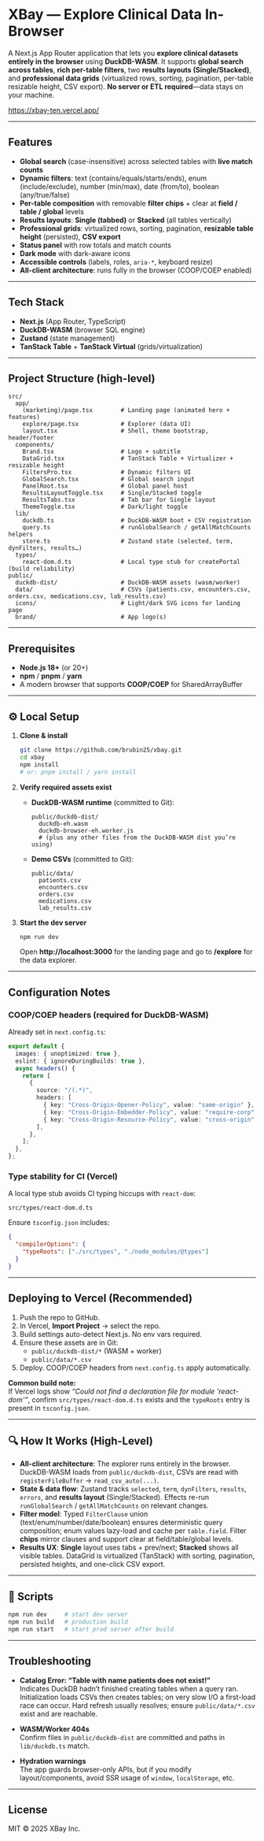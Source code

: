 # XBay — Explore Clinical Data In-Browser

A Next.js App Router application that lets you **explore clinical datasets entirely in the browser** using **DuckDB-WASM**. It supports **global search across tables**, **rich per-table filters**, two **results layouts (Single/Stacked)**, and **professional data grids** (virtualized rows, sorting, pagination, per-table resizable height, CSV export). **No server or ETL required**—data stays on your machine.

https://xbay-ten.vercel.app/

---

## Features

- **Global search** (case-insensitive) across selected tables with **live match counts**
- **Dynamic filters**: text (contains/equals/starts/ends), enum (include/exclude), number (min/max), date (from/to), boolean (any/true/false)
- **Per-table composition** with removable **filter chips** + clear at **field / table / global** levels
- **Results layouts**: **Single (tabbed)** or **Stacked** (all tables vertically)
- **Professional grids**: virtualized rows, sorting, pagination, **resizable table height** (persisted), **CSV export**
- **Status panel** with row totals and match counts
- **Dark mode** with dark-aware icons
- **Accessible controls** (labels, roles, `aria-*`, keyboard resize)
- **All-client architecture**: runs fully in the browser (COOP/COEP enabled)

---

## Tech Stack

- **Next.js** (App Router, TypeScript)
- **DuckDB-WASM** (browser SQL engine)
- **Zustand** (state management)
- **TanStack Table** + **TanStack Virtual** (grids/virtualization)

---

## Project Structure (high-level)

```
src/
  app/
    (marketing)/page.tsx        # Landing page (animated hero + features)
    explore/page.tsx            # Explorer (data UI)
    layout.tsx                  # Shell, theme bootstrap, header/footer
  components/
    Brand.tsx                   # Logo + subtitle
    DataGrid.tsx                # TanStack Table + Virtualizer + resizable height
    FiltersPro.tsx              # Dynamic filters UI
    GlobalSearch.tsx            # Global search input
    PanelRoot.tsx               # Global panel host
    ResultsLayoutToggle.tsx     # Single/Stacked toggle
    ResultsTabs.tsx             # Tab bar for Single layout
    ThemeToggle.tsx             # Dark/light toggle
  lib/
    duckdb.ts                   # DuckDB-WASM boot + CSV registration
    query.ts                    # runGlobalSearch / getAllMatchCounts helpers
    store.ts                    # Zustand state (selected, term, dynFilters, results…)
  types/
    react-dom.d.ts              # Local type stub for createPortal (build reliability)
public/
  duckdb-dist/                  # DuckDB-WASM assets (wasm/worker)
  data/                         # CSVs (patients.csv, encounters.csv, orders.csv, medications.csv, lab_results.csv)
  icons/                        # Light/dark SVG icons for landing page
  brand/                        # App logo(s)
```

---

## Prerequisites

- **Node.js 18+** (or 20+)
- **npm** / **pnpm** / **yarn**
- A modern browser that supports **COOP/COEP** for SharedArrayBuffer

---

## ⚙️ Local Setup

1. **Clone & install**
   ```bash
   git clone https://github.com/brubin25/xbay.git
   cd xbay
   npm install
   # or: pnpm install / yarn install
   ```

2. **Verify required assets exist**

   - **DuckDB-WASM runtime** (committed to Git):
     ```
     public/duckdb-dist/
       duckdb-eh.wasm
       duckdb-browser-eh.worker.js
       # (plus any other files from the DuckDB-WASM dist you’re using)
     ```

   - **Demo CSVs** (committed to Git):
     ```
     public/data/
       patients.csv
       encounters.csv
       orders.csv
       medications.csv
       lab_results.csv
     ```

3. **Start the dev server**
   ```bash
   npm run dev
   ```
   Open **http://localhost:3000** for the landing page and go to **/explore** for the data explorer.

---

## Configuration Notes

### COOP/COEP headers (required for DuckDB-WASM)
Already set in `next.config.ts`:
```ts
export default {
  images: { unoptimized: true },
  eslint: { ignoreDuringBuilds: true },
  async headers() {
    return [
      {
        source: "/(.*)",
        headers: [
          { key: "Cross-Origin-Opener-Policy", value: "same-origin" },
          { key: "Cross-Origin-Embedder-Policy", value: "require-corp" },
          { key: "Cross-Origin-Resource-Policy", value: "cross-origin" },
        ],
      },
    ];
  },
};
```

### Type stability for CI (Vercel)
A local type stub avoids CI typing hiccups with `react-dom`:
```
src/types/react-dom.d.ts
```
Ensure `tsconfig.json` includes:
```json
{
  "compilerOptions": {
    "typeRoots": ["./src/types", "./node_modules/@types"]
  }
}
```

---

## Deploying to Vercel (Recommended)

1. Push the repo to GitHub.
2. In Vercel, **Import Project** → select the repo.
3. Build settings auto-detect Next.js. No env vars required.
4. Ensure these assets are in Git:
   - `public/duckdb-dist/*` (WASM + worker)
   - `public/data/*.csv`
5. Deploy. COOP/COEP headers from `next.config.ts` apply automatically.

**Common build note:**  
If Vercel logs show _“Could not find a declaration file for module 'react-dom'”_, confirm `src/types/react-dom.d.ts` exists and the `typeRoots` entry is present in `tsconfig.json`.

---

## 🔍 How It Works (High-Level)

- **All-client architecture**: The explorer runs entirely in the browser. DuckDB-WASM loads from `public/duckdb-dist`, CSVs are read with `registerFileBuffer` → `read_csv_auto(...)`.
- **State & data flow**: Zustand tracks `selected`, `term`, `dynFilters`, `results`, `errors`, and **results layout** (Single/Stacked). Effects re-run `runGlobalSearch` / `getAllMatchCounts` on relevant changes.
- **Filter model**: Typed `FilterClause` union (text/enum/number/date/boolean) ensures deterministic query composition; enum values lazy-load and cache per `table.field`. Filter **chips** mirror clauses and support clear at field/table/global levels.
- **Results UX**: **Single** layout uses tabs + prev/next; **Stacked** shows all visible tables. DataGrid is virtualized (TanStack) with sorting, pagination, persisted heights, and one-click CSV export.

---

## 🧪 Scripts

```bash
npm run dev     # start dev server
npm run build   # production build
npm run start   # start prod server after build
```

---

## Troubleshooting

- **Catalog Error: “Table with name patients does not exist!”**  
  Indicates DuckDB hadn’t finished creating tables when a query ran. Initialization loads CSVs then creates tables; on very slow I/O a first-load race can occur. Hard refresh usually resolves; ensure `public/data/*.csv` exist and are reachable.

- **WASM/Worker 404s**  
  Confirm files in `public/duckdb-dist` are committed and paths in `lib/duckdb.ts` match.

- **Hydration warnings**  
  The app guards browser-only APIs, but if you modify layout/components, avoid SSR usage of `window`, `localStorage`, etc.

---

## License

MIT © 2025 XBay Inc.
